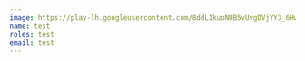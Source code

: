 ```yaml
---
image: https://play-lh.googleusercontent.com/8ddL1kuoNUB5vUvgDVjYY3_6HwQcrg1K2fd_R8soD-e2QYj8fT9cfhfh3G0hnSruLKec
name: test
roles: test
email: test
---
```

